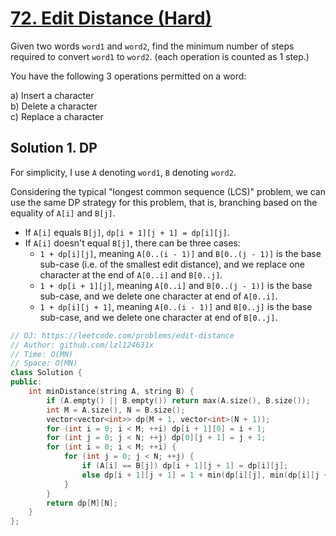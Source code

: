 # [72. Edit Distance (Hard)](https://leetcode.com/problems/edit-distance)

Given two words `word1` and `word2`, find the minimum number of steps required to convert `word1` to `word2`. (each operation is counted as 1 step.)

You have the following 3 operations permitted on a word:

a) Insert a character  
b) Delete a character  
c) Replace a character

## Solution 1. DP

For simplicity, I use `A` denoting `word1`, `B` denoting `word2`.

Considering the typical "longest common sequence (LCS)" problem, we can use the same DP strategy for this problem, that is, branching based on the equality of `A[i]` and `B[j]`.

* If `A[i]` equals `B[j]`, `dp[i + 1][j + 1] = dp[i][j]`.
* If `A[i]` doesn't equal `B[j]`, there can be three cases:
	* `1 + dp[i][j]`, meaning `A[0..(i - 1)]` and `B[0..(j - 1)]` is the base sub-case (i.e. of the smallest edit distance), and we replace one character at the end of `A[0..i]` and `B[0..j]`.
	* `1 + dp[i + 1][j]`, meaning `A[0..i]` and `B[0..(j - 1)]` is the base sub-case, and we delete one character at end of `A[0..i]`.
	* `1 + dp[i][j + 1]`, meaning `A[0..(i - 1)]` and `B[0..j]` is the base sub-case, and we delete one character at end of `B[0..j]`.

```cpp
// OJ: https://leetcode.com/problems/edit-distance
// Author: github.com/lzl124631x
// Time: O(MN)
// Space: O(MN)
class Solution {
public:
    int minDistance(string A, string B) {
        if (A.empty() || B.empty()) return max(A.size(), B.size());
        int M = A.size(), N = B.size();
        vector<vector<int>> dp(M + 1, vector<int>(N + 1));
        for (int i = 0; i < M; ++i) dp[i + 1][0] = i + 1;
        for (int j = 0; j < N; ++j) dp[0][j + 1] = j + 1;
        for (int i = 0; i < M; ++i) {
            for (int j = 0; j < N; ++j) {
                if (A[i] == B[j]) dp[i + 1][j + 1] = dp[i][j];
                else dp[i + 1][j + 1] = 1 + min(dp[i][j], min(dp[i][j + 1], dp[i + 1][j]));
            }
        }
        return dp[M][N];
    }
};
```